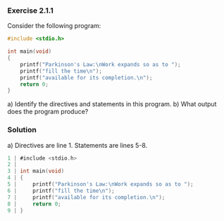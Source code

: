 ### Exercise 2.1.1
Consider the following program:
```c
#include <stdio.h>

int main(void)
{
	printf("Parkinson's Law:\nWork expands so as to ");
	printf("fill the time\n");
	printf("available for its completion.\n");
	return 0;
}
```
a) Identify the directives and statements in this program.
b) What output does the program produce?

### Solution

a)
Directives are line 1.
Statements are lines 5-8.

```c
1 | #include <stdio.h>
2 | 
3 | int main(void)
4 | {
5 |     printf("Parkinson's Law:\nWork expands so as to ");
6 |     printf("fill the time\n");
7 |     printf("available for its completion.\n");
8 |     return 0;
9 | }
